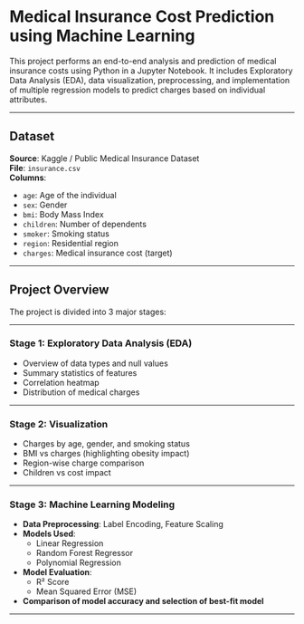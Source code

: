 # Medical Insurance Cost Prediction using Machine Learning

This project performs an end-to-end analysis and prediction of medical insurance costs using Python in a Jupyter Notebook. It includes Exploratory Data Analysis (EDA), data visualization, preprocessing, and implementation of multiple regression models to predict charges based on individual attributes.

---

## Dataset

**Source**: Kaggle / Public Medical Insurance Dataset  
**File**: `insurance.csv`  
**Columns**:
- `age`: Age of the individual  
- `sex`: Gender  
- `bmi`: Body Mass Index  
- `children`: Number of dependents  
- `smoker`: Smoking status  
- `region`: Residential region  
- `charges`: Medical insurance cost (target)

---

## Project Overview

The project is divided into 3 major stages:

---

### Stage 1: Exploratory Data Analysis (EDA)

- Overview of data types and null values  
- Summary statistics of features  
- Correlation heatmap  
- Distribution of medical charges  

---

### Stage 2: Visualization

- Charges by age, gender, and smoking status  
- BMI vs charges (highlighting obesity impact)  
- Region-wise charge comparison  
- Children vs cost impact  

---

### Stage 3: Machine Learning Modeling

- **Data Preprocessing**: Label Encoding, Feature Scaling  
- **Models Used**:
  - Linear Regression  
  - Random Forest Regressor  
  - Polynomial Regression  
- **Model Evaluation**:
  - R² Score  
  - Mean Squared Error (MSE)  
- **Comparison of model accuracy and selection of best-fit model**

---
